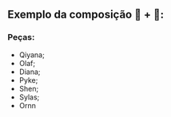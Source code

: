 ## Exemplo da composição 🔪 + :muscle::

### Peças:

- Qiyana;
- Olaf;
- Diana;
- Pyke;
- Shen;
- Sylas;
- Ornn